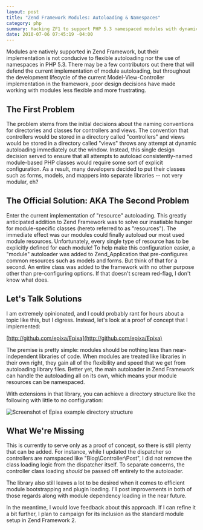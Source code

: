```yaml
---
layout: post
title: "Zend Framework Modules: Autoloading & Namespaces"
category: php
summary: Hacking ZF1 to support PHP 5.3 namespaced modules with dynamic resources
date: 2010-07-06 07:45:19 -04:00
---
```


Modules are natively supported in Zend Framework, but their implementation is not conducive to flexible autoloading nor the use of namespaces in PHP 5.3.  There may be a few contributors out there that will defend the current implementation of module autoloading, but throughout the development lifecycle of the current Model-View-Controller implementation in the framework, poor design decisions have made working with modules less flexible and more frustrating.

The First Problem
-----------------
The problem stems from the initial decisions about the naming conventions for directories and classes for controllers and views.  The convention that controllers would be stored in a directory called "controllers" and views would be stored in a directory called "views" throws any attempt at dynamic autoloading immediately out the window.  Instead, this single design decision served to ensure that all attempts to autoload consistently-named module-based PHP classes would require some sort of explicit configuration.  As a result, many developers decided to put their classes such as forms, models, and mappers into separate libraries -- not very modular, eh?

The Official Solution: AKA The Second Problem
---------------------------------------------
Enter the current implementation of "resource" autoloading.  This greatly anticipated addition to Zend Framework was to solve our insatiable hunger for module-specific classes (hereto referred to as "resources").  The immediate effect was our modules could finally autoload our most used module resources.  Unfortunately, every single type of resource has to be explicitly defined for each module!  To help make this configuration easier, a "module" autoloader was added to Zend_Application that pre-configures common resources such as models and forms.  But think of that for a second.  An entire class was added to the framework with no other purpose other than pre-configuring options.  If that doesn't scream red-flag, I don't know what does.

Let's Talk Solutions
--------------------
I am extremely opinionated, and I could probably rant for hours about a topic like this, but I digress.  Instead, let's look at a proof of concept that I implemented:

[http://github.com/epixa/Epixa](http://github.com/epixa/Epixa)

The premise is pretty simple: modules should be nothing less than near-independent libraries of code.  When modules are treated like libraries in their own right, they gain all of the flexibility and speed that we get from autoloading library files.  Better yet, the main autoloader in Zend Framework can handle the autoloading all on its own, which means your module resources can be namespaced.

With extensions in that library, you can achieve a directory structure like the following with little to no configuration:

![Screenshot of Epixa example directory structure](http://epixa.com/files/2010/06/epixa-app-directory-structure.png "Epixa Example App Directory Structure")

What We're Missing
------------------
This is currently to serve only as a proof of concept, so there is still plenty that can be added.  For instance, while I updated the dispatcher so controllers are namspaced like "Blog\Controller\Post", I did not remove the class loading logic from the dispatcher itself.  To separate concerns, the controller class loading *should* be passed off entirely to the autoloader.

The library also still leaves a lot to be desired when it comes to efficient module bootstrapping and plugin loading.  I'll post improvements in both of those regards along with module dependency loading in the near future.

In the meantime, I would love feedback about this approach.  If I can refine it a bit further, I plan to campaign for its inclusion as the standard module setup in Zend Framework 2.
